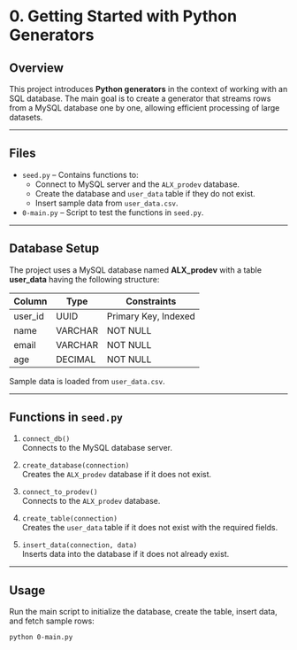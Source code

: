 # 0. Getting Started with Python Generators

## Overview

This project introduces **Python generators** in the context of working with an SQL database. The main goal is to create a generator that streams rows from a MySQL database one by one, allowing efficient processing of large datasets.

---

## Files

- `seed.py` – Contains functions to:
  - Connect to MySQL server and the `ALX_prodev` database.
  - Create the database and `user_data` table if they do not exist.
  - Insert sample data from `user_data.csv`.
- `0-main.py` – Script to test the functions in `seed.py`.

---

## Database Setup

The project uses a MySQL database named **ALX_prodev** with a table **user_data** having the following structure:

| Column   | Type      | Constraints                       |
|----------|-----------|----------------------------------|
| user_id  | UUID      | Primary Key, Indexed             |
| name     | VARCHAR   | NOT NULL                         |
| email    | VARCHAR   | NOT NULL                         |
| age      | DECIMAL   | NOT NULL                         |

Sample data is loaded from `user_data.csv`.

---

## Functions in `seed.py`

1. `connect_db()`  
   Connects to the MySQL database server.

2. `create_database(connection)`  
   Creates the `ALX_prodev` database if it does not exist.

3. `connect_to_prodev()`  
   Connects to the `ALX_prodev` database.

4. `create_table(connection)`  
   Creates the `user_data` table if it does not exist with the required fields.

5. `insert_data(connection, data)`  
   Inserts data into the database if it does not already exist.

---

## Usage

Run the main script to initialize the database, create the table, insert data, and fetch sample rows:

```bash
python 0-main.py
